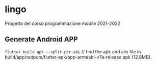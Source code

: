 # lingo
 Progetto del corso programmazione mobile 2021-2022

## Generate Android APP
```flutter build apk --split-per-abi```
// find the apk and arb file in  build/app/outputs/flutter-apk/app-armeabi-v7a-release.apk (12.8MB).
